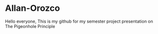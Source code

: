 # Allan-Orozco
Hello everyone, This is my github for my semester project presentation on The Pigeonhole Principle
